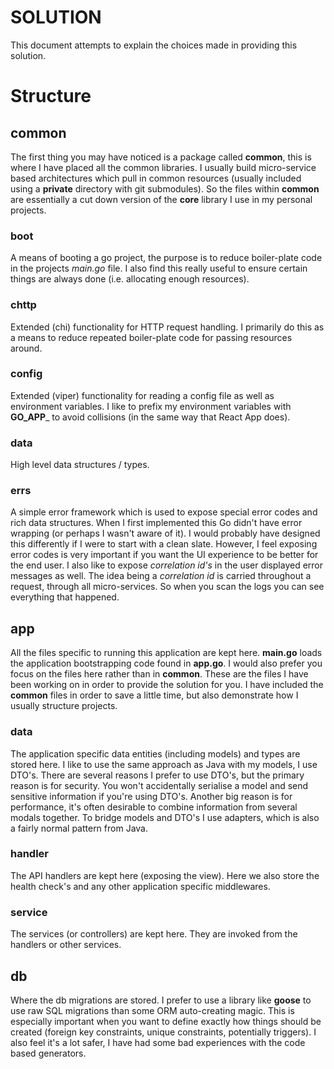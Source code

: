 # SOLUTION

This document attempts to explain the choices made in providing this solution.

# Structure

## common

The first thing you may have noticed is a package called __common__, this is where I have placed all the common
libraries. I usually build micro-service based architectures which pull in common resources (usually included using
a __private__ directory with git submodules). So the files within __common__ are essentially a cut down version of 
the __core__ library I use in my personal projects.

### boot

A means of booting a go project, the purpose is to reduce boiler-plate code in the projects _main.go_ file. I also
find this really useful to ensure certain things are always done (i.e. allocating enough resources).

### chttp

Extended (chi) functionality for HTTP request handling. I primarily do this as a means to reduce repeated boiler-plate
code for passing resources around.

### config

Extended (viper) functionality for reading a config file as well as environment variables. I like to prefix my
environment variables with __GO_APP___ to avoid collisions (in the same way that React App does).

### data

High level data structures / types.

### errs

A simple error framework which is used to expose special error codes and rich data structures. When I first implemented
this Go didn't have error wrapping (or perhaps I wasn't aware of it). I would probably have designed this differently
if I were to start with a clean slate. However, I feel exposing error codes is very important if you want the UI
experience to be better for the end user. I also like to expose _correlation id's_ in the user displayed error messages
as well. The idea being a _correlation id_ is carried throughout a request, through all micro-services. So when you scan 
the logs you can see everything that happened.

## app

All the files specific to running this application are kept here. __main.go__ loads the application bootstrapping 
code found in __app.go__. I would also prefer you focus on the files here rather than in __common__. These are the 
files I have been working on in order to provide the solution for you. I have included the __common__ files in order
to save a little time, but also demonstrate how I usually structure projects.

### data

The application specific data entities (including models) and types are stored here. I like to use the same approach
as Java with my models, I use DTO's. There are several reasons I prefer to use DTO's, but the primary reason
is for security. You won't accidentally serialise a model and send sensitive information if you're using DTO's. 
Another big reason is for performance, it's often desirable to combine information from several modals together.
To bridge models and DTO's I use adapters, which is also a fairly normal pattern from Java.

### handler

The API handlers are kept here (exposing the view). Here we also store the health check's and any other application
specific middlewares.

### service

The services (or controllers) are kept here. They are invoked from the handlers or other services.

## db

Where the db migrations are stored. I prefer to use a library like __goose__ to use raw SQL migrations than
some ORM auto-creating magic. This is especially important when you want to define exactly how things should be
created (foreign key constraints, unique constraints, potentially triggers). I also feel it's a lot safer, I have
had some bad experiences with the code based generators.